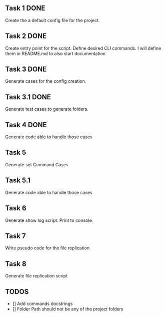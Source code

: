 ## Task 1 DONE

Create the a default config file for the project.

## Task 2 DONE

Create entry point for the script.
Define desired CLI commands. I will define them in README.md to also start documentation

## Task 3 DONE

Generate cases for the config creation.

## Task 3.1 DONE

Generate test cases to generate folders.

## Task 4 DONE

Generate code able to handle those cases

## Task 5 

Generate set Command Cases

## Task 5.1

Generate code able to handle those cases

## Task 6 

Generate show log script. Print to console.

## Task 7

Write pseudo code for the file replication

## Task 8

Generate file replication script

## TODOS

- [] Add commands docstrings
- [] Folder Path should not be any of the project folders